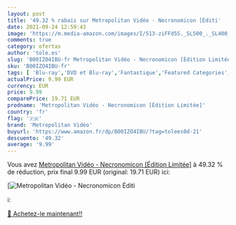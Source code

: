 ```yaml
---
layout: post
title: '49.32 % rabais sur Metropolitan Vidéo - Necronomicon [Éditi'
date: 2021-09-24 12:59:43
image: 'https://m.media-amazon.com/images/I/513-ziFFd5S._SL500_._SL400_.jpg'
comments: true
category: ofertas
author: 'tole.es'
slug: 'B00IZO4IBU-fr Metropolitan Vidéo - Necronomicon [Édition Limitée]'
sku: 'B00IZO4IBU-fr'
tags: [ 'Blu-ray','DVD et Blu-ray','Fantastique','Featured Categories','Films','Horreur et épouvante','metropolitan vidéo', ]
actualPrice: 9.99 EUR
currency: EUR
price: 9.99
comparePrice: 19.71 EUR
prodname: 'Metropolitan Vidéo - Necronomicon [Édition Limitée]'
country: 'fr'
flag: '🇫🇷'
brand: 'Metropolitan Vidéo'
buyurl: 'https://www.amazon.fr/dp/B00IZO4IBU/?tag=tolees0d-21'
descuento: '49.32'
average: '9.99'
---
```


Vous avez [Metropolitan Vidéo - Necronomicon [Édition Limitée]](https://www.amazon.fr/dp/B00IZO4IBU/?tag=tolees0d-21)  à  49.32 % de réduction, prix final  9.99 EUR (original: 19.71 EUR) ici:

[![Metropolitan Vidéo - Necronomicon [Éditi](https://m.media-amazon.com/images/I/513-ziFFd5S._SL500_._SL400_.jpg)](https://www.amazon.fr/dp/B00IZO4IBU/?tag=tolees0d-21)

ℹ️:


[🛒 Achetez-le maintenant!!](https://www.amazon.fr/dp/B00IZO4IBU/?tag=tolees0d-21)
